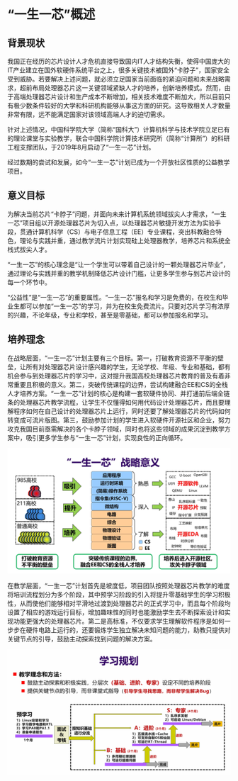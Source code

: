 # “一生一芯”概述

## 背景现状

我国正在经历的芯片设计人才危机直接导致国内IT人才结构失衡，使得中国庞大的IT产业建立在国外软硬件系统平台之上，很多关键技术被国外“卡脖子”，国家安全受到威胁。若要解决上述问题，就必须立足国家当前面临的紧迫问题和未来战略需求，超前布局处理器芯片这一关键领域紧缺人才的培养，创新培养模式。然而，由于高端处理器芯片设计和生产成本不断增加，相关技术难度不断加大，所以目前只有极少数条件较好的大学和科研机构能够从事这方面的研究。这导致相关人才数量非常有限，远不能满足国家对该领域高端人才的迫切需求。

针对上述情况，中国科学院大学（简称“国科大”）计算机科学与技术学院立足已有的理论课堂与实验教学，联合中国科学院计算技术研究所（简称“计算所”）的科研工程支撑团队，于2019年8月启动了“一生一芯”计划。

经过数期的尝试和发展，如今“一生一芯”计划已成为一个开放社区性质的公益教学项目。

## 意义目标

为解决当前芯片“卡脖子”问题，并面向未来计算机系统领域拔尖人才需求，“一生一芯”项目组以开源处理器芯片为切入点，以处理器芯片敏捷开发方法为实验手段，贯通计算机科学（CS）与电子信息工程（EE）专业课程，突出科教融合特色，理论与实践并重，通过教学流片计划实现硅上处理器教学，培养芯片和系统全栈式拔尖人才。

“一生一芯”的核心理念是“让一个学生可以带着自己设计的一颗处理器芯片毕业”，通过理论与实践并重的教学机制降低芯片设计门槛，让更多学生参与到芯片设计的每一个环节中。

“公益性”是“一生一芯”的重要属性。“一生一芯”报名和学习是免费的，在校生和毕业生都可以参加“一生一芯”的学习，并为在校生免费流片。只要对芯片学习有浓厚的兴趣，不论年级，专业和学校，甚至是零基础，都可以参加报名和学习。

## 培养理念

在战略层面，“一生一芯”计划主要有三个目标。第一，打破教育资源不平衡的壁垒，让所有对处理器芯片设计感兴趣的学生，无论学校、年级、专业和基础，都有机会参与到处理器芯片的学习中，这对提升我国高校处理器芯片教育的普及有着非常重要且积极的意义。第二，突破传统课程的边界，尝试构建融合EE和CS的全栈人才培养方案。“一生一芯”计划的核心是构建一套软硬件协同、并打通前后端全链条的处理器芯片教学流程，让学生不仅懂得如何用代码设计处理器芯片，而且要理解程序如何在自己设计的处理器芯片上运行，同时还要了解处理器芯片的代码如何转变成可流片版图。第三，鼓励参加计划的学生进入软硬件开源社区和企业，努力攻克我国目前亟需解决的各个卡脖子领域，同时也将这些领域的成果沉淀到教学方案中，吸引更多学生参与“一生一芯”计划，实现良性的正向循环。

![training-concept-1](../images/training-concept-1.jpg)

在教学层面，“一生一芯”计划首先是坡度低，项目团队按照处理器芯片教学的难度将培训流程划分为多个阶段，其中预学习阶段的引入将提升零基础学生的学习积极性，从而使他们能够相对平滑地过渡到处理器芯片的正式学习中，而且每个阶段均设置了相应的游戏运行目标，增加趣味性的同时也能激励学生去不断探索设计和实现功能更强大的处理器芯片。第二是高标准，不仅要求学生理解软件程序是如何一步步在硬件电路上运行的，还要锻炼学生独立解决未知问题的能力，助教只提供对关键节点的引导，鼓励主动探索找到问题的解决方案。

![training-concept-2](../images/training-concept-2.jpg)

